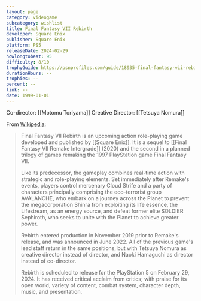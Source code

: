 ```yaml
---
layout: page
category: videogame
subcategory: wishlist
title: Final Fantasy VII Rebirth
developer: Square Enix
publisher: Square Enix
platform: PS5
releaseDate: 2024-02-29
howlongtobeat: 95
difficulty: 8/10
trophyGuide: https://psnprofiles.com/guide/18935-final-fantasy-vii-rebirth-trophy-guide
durationHours: --
trophies: --
percent: --
link: --
date: 1999-01-01
---
```


Co-director: [[Motomu Toriyama]]
Creative Director: [[Tetsuya Nomura]]

From [Wikipedia](https://en.wikipedia.org/wiki/Final_Fantasy_VII_Rebirth):

> Final Fantasy VII Rebirth is an upcoming action role-playing game developed and published by [[Square Enix]]. It is a sequel to [[Final Fantasy VII Remake Intergrade]] (2020) and the second in a planned trilogy of games remaking the 1997 PlayStation game Final Fantasy VII.
>
> Like its predecessor, the gameplay combines real-time action with strategic and role-playing elements. Set immediately after Remake's events, players control mercenary Cloud Strife and a party of characters principally comprising the eco-terrorist group AVALANCHE, who embark on a journey across the Planet to prevent the megacorporation Shinra from exploiting its life essence, the Lifestream, as an energy source, and defeat former elite SOLDIER Sephiroth, who seeks to unite with the Planet to achieve greater power.
>
> Rebirth entered production in November 2019 prior to Remake's release, and was announced in June 2022. All of the previous game's lead staff return in the same positions, but with Tetsuya Nomura as creative director instead of director, and Naoki Hamaguchi as director instead of co-director.
>
> Rebirth is scheduled to release for the PlayStation 5 on February 29, 2024. It has received critical acclaim from critics; with praise for its open world, variety of content, combat system, character depth, music, and presentation.
